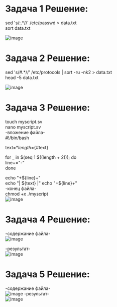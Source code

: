 # Задача 1 Решение:

sed 's/:.*//' /etc/passwd > data.txt   
sort data.txt 

![image](https://github.com/user-attachments/assets/f25d0384-7a90-44db-99de-b386ddf57222)

# Задача 2 Решение:

sed 's/#.*//' /etc/protocols | sort -ru -nk2 > data.txt  
head -5 data.txt

![image](https://github.com/user-attachments/assets/0c26160e-8ac9-4e1b-8a42-dab7a778c387)

# Задача 3 Решение:

touch myscript.sv  
nano myscript.sv  
-вложение файла-  
#!/bin/bash  
  
text=$*  
length=${#text}  


for _ in \$(seq 1 \$((length + 2))); do  
    line+="-"  
done  
  
echo "+${line}+"  
echo "| ${text} |"  
echo "+${line}+"  
-конец файла-  
chmod +x ./myscript  
![image](https://github.com/user-attachments/assets/a1abfd77-7340-4a72-959c-39d16fb6b31f)


# Задача 4 Решение:
-содержание файла-  
![image](https://github.com/user-attachments/assets/2483513c-a5d1-4c12-862c-9e54f6675078)

-результат-  
![image](https://github.com/user-attachments/assets/41d92743-2690-4e14-866d-bbe40bff3dc1)

# Задача 5 Решение:
-содержание файла-  
![image](https://github.com/user-attachments/assets/f07f8732-b76c-41e2-9108-c00e856144d2)
-результат-  
![image](https://github.com/user-attachments/assets/a39cb1bd-a077-4683-88a8-cafad8ff6180)

